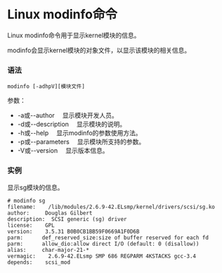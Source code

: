 # Linux modinfo命令

Linux modinfo命令用于显示kernel模块的信息。

modinfo会显示kernel模块的对象文件，以显示该模块的相关信息。

### 语法

    modinfo [-adhpV][模块文件]

参数：

- -a或--author 　显示模块开发人员。
- -d或--description 　显示模块的说明。
- -h或--help 　显示modinfo的参数使用方法。
- -p或--parameters 　显示模块所支持的参数。
- -V或--version 　显示版本信息。

### 实例

显示sg模块的信息。

    # modinfo sg
    filename:    /lib/modules/2.6.9-42.ELsmp/kernel/drivers/scsi/sg.ko
    author:     Douglas Gilbert
    description:  SCSI generic (sg) driver
    license:    GPL
    version:    3.5.31 B0B0CB1BB59F0669A1F0D6B
    parm:      def_reserved_size:size of buffer reserved for each fd
    parm:      allow_dio:allow direct I/O (default: 0 (disallow))
    alias:     char-major-21-*
    vermagic:    2.6.9-42.ELsmp SMP 686 REGPARM 4KSTACKS gcc-3.4
    depends:    scsi_mod
    